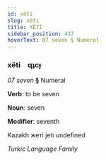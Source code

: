 ```yaml
---
id: xëti
slug: xëti
title: XËTİ
sidebar_position: 437
hoverText: 07 seven § Numeral
---
```


### xëti&emsp;<span kind="abugida">ɋʇcɟ</span>

*07 seven* **§** Numeral

**Verb**: to be seven

**Noun**: seven

**Modifier**: seventh

Kazakh жеті jetı undefined

*Turkic Language Family*